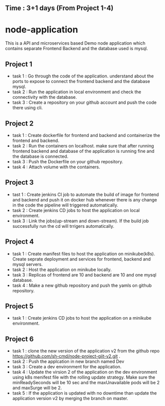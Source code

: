 ## Time : 3+1 days (From Project 1-4)

# node-application
This is a API and microservices based Demo node application which contains separate Frontend Backend and the database used is mysql. 

## Project 1 
* task 1 : Go through the code of the application. understand about the ports to expose to connect the frontend backend and the database mysql.
* task 2 : Run the application in local environment and check the connectivity with the database.
* task 3 : Create a repository on your github account and push the code there using cli.

## Project 2
* task 1 : Create dockerfile for frontend and backend and containerize the frontend and backend.
* task 2 : Run the containers on localhost. make sure that after running frontend backend and database of the application is running fine and the database is connected.
* task 3 : Push the Dockerfile on your github repository.
* task 4 : Attach volume with the containers.

## Project 3
* tast 1 : Create jenkins CI job to automate the build of image for frontend and backend and push it on docker hub whenever there is any change in the code the pipeline will triggered automatically.
* task 2 : Create jenkins CD jobs to host the application on local environment.
* task 3 : Link the jobs(up-stream and down-stream). If the build job successfully run the cd will trrigers automatically. 

## Project 4
* task 1 : Create manifest files to host the application on minikube(k8s). Create seprate deployment and services for frontend, backend and mysql servers.
* task 2 : Host the application on minikube locally.
* task 3 : Replicas of frontend are 10 and backend are 10 and one mysql database.
* task 4 : Make a new github repository and push the yamls on github repository.

## Project 5
* task 1 : Create jenkins CD jobs to host the application on a minikube environment.

## Project 6
* task 1 : clone the new version of the application v2 from the github repo https://github.com/sh-cmd/node-project-giit-v2.git .
* task 2 : Push the applcation in new branch named Dev
* task 3 : Create a dev environment for the application.
* task 4 : Update the virsion 2 of the application on the dev environment using k8s menifest file with the rolling update strategy. Make sure the minReadySeconds will be 10 sec and the maxUnavailable pods will be 2 and maxSurge will be 2.
* task 5 : If the application is updated with no downtime than update the application version v2 by merging the branch on master.
